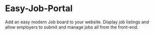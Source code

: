 # Easy-Job-Portal
Add an easy modern Job board to your website. Display job listings and allow employers to submit and manage jobs all from the front-end.
